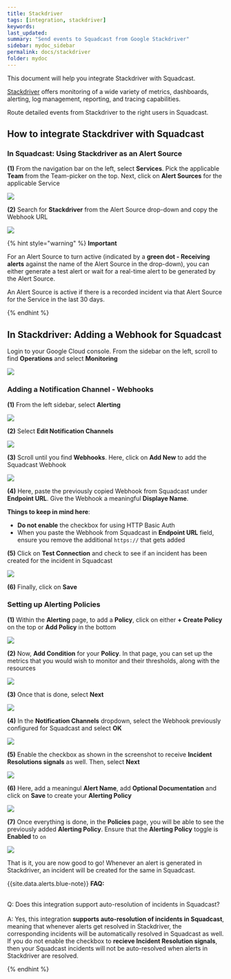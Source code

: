 ```yaml
---
title: Stackdriver
tags: [integration, stackdriver]
keywords: 
last_updated: 
summary: "Send events to Squadcast from Google Stackdriver"
sidebar: mydoc_sidebar
permalink: docs/stackdriver
folder: mydoc
---
```


This document will help you integrate Stackdriver with Squadcast.

[Stackdriver](https://cloud.google.com/monitoring/docs) offers monitoring of a wide variety of metrics, dashboards, alerting, log management, reporting, and tracing capabilities.

Route detailed events from Stackdriver to the right users in Squadcast.

## How to integrate Stackdriver with Squadcast

### In Squadcast: Using Stackdriver as an Alert Source

**(1)** From the navigation bar on the left, select **Services**. Pick the applicable **Team** from the Team-picker on the top. Next, click on **Alert Sources** for the applicable Service

![](../../.gitbook/assets/alert\_source\_1.png)

**(2)** Search for **Stackdriver** from the Alert Source drop-down and copy the Webhook URL

![](../../.gitbook/assets/stackdriver_0_new.png)

{% hint style="warning" %} 
<b>Important</b>
<p>For an Alert Source to turn active (indicated by a <b>green dot - Receiving alerts</b> against the name of the Alert Source in the drop-down), you can either generate a test alert or wait for a real-time alert to be generated by the Alert Source.</p>
<p>An Alert Source is active if there is a recorded incident via that Alert Source for the Service in the last 30 days.</p>
{% endhint %}

## In Stackdriver: Adding a Webhook for Squadcast

Login to your Google Cloud console. From the sidebar on the left, scroll to find **Operations** and select **Monitoring**

![](../../.gitbook/assets/stackdriver_1_new.png)

### Adding a Notification Channel - Webhooks

**(1)** From the left sidebar, select **Alerting**

![](../../.gitbook/assets/stackdriver_2_new.png)

**(2)** Select **Edit Notification Channels**

![](../../.gitbook/assets/stackdriver_3_new.png)

**(3)** Scroll until you find **Webhooks**. Here, click on **Add New** to add the Squadcast Webhook

![](../../.gitbook/assets/stackdriver_4_new.png)

**(4)** Here, paste the previously copied Webhook from Squadcast under **Endpoint URL**. Give the Webhook a meaningful **Displaye Name**. 

**Things to keep in mind here**: 
- **Do not enable** the checkbox for using HTTP Basic Auth
- When you paste the Webhook from Squadcast in **Endpoint URL** field, ensure you remove the additional `https://` that gets added

**(5)** Click on **Test Connection** and check to see if an incident has been created for the incident in Squadcast 

![](../../.gitbook/assets/stackdriver_5_new.png)

**(6)** Finally, click on **Save**

### Setting up Alerting Policies

**(1)** Within the **Alerting** page, to add a **Policy**, click on either **+ Create Policy** on the top or **Add Policy** in the bottom

![](../../.gitbook/assets/stackdriver_8_new.png)

**(2)** Now, **Add Condition** for your **Policy**. In that page, you can set up the metrics that you would wish to monitor and their thresholds, along with the resources

![](../../.gitbook/assets/stackdriver_9_new.png)

**(3)** Once that is done, select **Next**

![](../../.gitbook/assets/stackdriver_10_new.png)

**(4)** In the **Notification Channels** dropdown, select the Webhook previously configured for Squadcast and select **OK**

![](../../.gitbook/assets/stackdriver_11_new.png)

**(5)** Enable the checkbox as shown in the screenshot to receive **Incident Resolutions signals** as well. Then, select **Next**

![](../../.gitbook/assets/stackdriver_12_new.png)

**(6)** Here, add a meaningul **Alert Name**, add **Optional Documentation** and click on **Save** to create your **Alerting Policy**

![](../../.gitbook/assets/stackdriver_13_new.png)

**(7)** Once everything is done, in the **Policies** page, you will be able to see the previously added **Alerting Policy**. Ensure that the **Alerting Policy** toggle is **Enabled** to `on`

![](../../.gitbook/assets/stackdriver_14_new.png)

That is it, you are now good to go! Whenever an alert is generated in Stackdriver, an incident will be created for the same in Squadcast.

{{site.data.alerts.blue-note}}
<b>FAQ:</b>
<br/><br/><p>Q: Does this integration support auto-resolution of incidents in Squadcast?<br/><br/>
A: Yes, this integration **supports auto-resolution of incidents in Squadcast**, meaning that whenever alerts get resolved in Stackdriver, the corresponding incidents will be automatically resolved in Squadcast as well. If you do not enable the checkbox to <b>recieve Incident Resolution signals</b>, then your Squadcast incidents will not be auto-resolved when alerts in Stackdriver are resolved.</p>
{% endhint %}